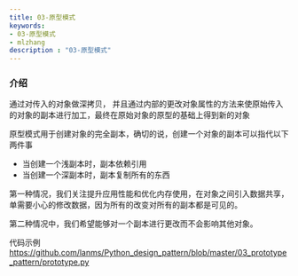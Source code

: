 ```yaml
---
title: 03-原型模式
keywords:
- 03-原型模式
- mlzhang
description : "03-原型模式"
---
```

### 介绍

通过对传入的对象做深拷贝， 并且通过内部的更改对象属性的方法来使原始传入的对象的副本进行加工，最终在原始对象的原型的基础上得到新的对象



原型模式用于创建对象的完全副本，确切的说，创建一个对象的副本可以指代以下两件事

- 当创建一个浅副本时，副本依赖引用
- 当创建一个深副本时，副本复制所有的东西

第一种情况，我们关注提升应用性能和优化内存使用，在对象之间引入数据共享，单需要小心的修改数据，因为所有的改变对所有的副本都是可见的。

第二种情况中，我们希望能够对一个副本进行更改而不会影响其他对象。



代码示例<https://github.com/lanms/Python_design_pattern/blob/master/03_prototype_pattern/prototype.py>